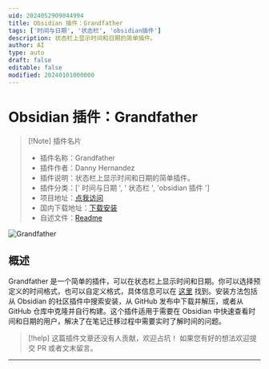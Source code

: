 ```yaml
---
uid: 2024052909044994
title: Obsidian 插件：Grandfather
tags: ['时间与日期', '状态栏', 'obsidian插件']
description: 状态栏上显示时间和日期的简单插件。
author: AI
type: auto
draft: false
editable: false
modified: 20240101000000
---
```


# Obsidian 插件：Grandfather

> [!Note] 插件名片
> - 插件名称：Grandfather
> - 插件作者：Danny Hernandez
> - 插件说明：状态栏上显示时间和日期的简单插件。
> - 插件分类：[' 时间与日期 ', ' 状态栏 ', 'obsidian 插件 ']
> - 项目地址：[点我访问](https://github.com/noatpad/obsidian-grandfather)
> - 国内下载地址：[下载安装](https://pkmer.cn/products/plugin/pluginMarket/?obsidian-grandfather)
> - 自述文件：[Readme](https://ghproxy.net/https://raw.githubusercontent.com/noatpad/obsidian-grandfather/master/README.md)

![Grandfather](https://cdn.pkmer.cn/covers/obsidian-grandfather.png!pkmer)

## 概述

Grandfather 是一个简单的插件，可以在状态栏上显示时间和日期。你可以选择预定义的时间格式，也可以自定义格式，具体信息可以在 [这里](https://momentjs.com/docs/#/displaying/format/) 找到。安装方法包括从 Obsidian 的社区插件中搜索安装，从 GitHub 发布中下载并解压，或者从 GitHub 仓库中克隆并自行构建。这个插件适用于需要在 Obsidian 中快速查看时间和日期的用户，解决了在笔记迁移过程中需要实时了解时间的问题。

> [!help]
> 这篇插件文章还没有人贡献，欢迎占坑！
> 如果您有好的想法欢迎提交 PR 或者文末留言。

---



